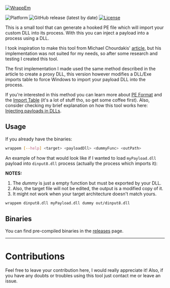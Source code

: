 [![WrappEm](https://live.staticflickr.com/65535/50212827266_ecedc91f80_h.jpg)]()

![Platform](https://img.shields.io/badge/platform-win--32%20%7C%20win--64-blue)
![GitHub release (latest by date)](https://img.shields.io/github/v/release/oAGoulart/wrappem?color=green)
[![License](https://img.shields.io/badge/License-MS--RL-blue)](./LICENSE)

This is a small tool that can generate a hooked PE file which will import your custom DLL into its process.
With this you can inject a payload into a process using a DLL.

I took inspiration to make this tool from Michael Chourdakis' [article], but his implementation was not suited for my needs, so after some research and testing I created this tool.

The first implementation I made used the same method described in the article to create a proxy DLL, this version however modifies a DLL/Exe imports table to force Windows to import your payload DLL into the process.

If you're interested in this method you can learn more about [PE Format](https://docs.microsoft.com/en-us/windows/win32/debug/pe-format) and the [Import Table](http://sandsprite.com/CodeStuff/Understanding_imports.html) (it's a lot of stuff tho, so get some coffee first). Also, consider checking my brief explanation on how this tool works here: [Injecting payloads in DLLs](https://oagoulart.github.io/rambles/injecting-payloads-in-dlls).

## Usage

If you already have the binaries:

```sh
wrappem [--help] <target> <payloadDll> <dummyFunc> <outPath>
```

An example of how that would look like if I wanted to load `myPayload.dll` payload into `dinput8.dll` process (actually the process which imports it):

**NOTES:**
  1. The _dummy_ is just a empty function but must be exported by your DLL.
  2. Also, the target file will not be edited, the output is a modified copy of it.
  3. It might not work when your target architecture doesn't match yours.

```sh
wrappem dinput8.dll myPayload.dll dummy out/dinput8.dll
```

## Binaries

You can find pre-compiled binaries in the [releases] page.

---

# Contributions

Feel free to leave your contribution here, I would really appreciate it!
Also, if you have any doubts or troubles using this tool just contact me or leave an issue.


[releases]: https://github.com/oAGoulart/wrappem/releases
[article]: https://www.codeproject.com/articles/16541/create-your-proxy-dlls-automatically
